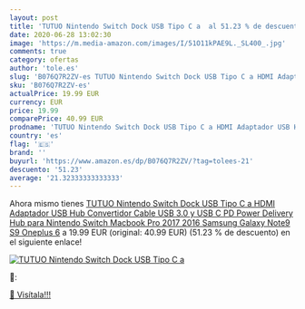 ```yaml
---
layout: post
title: 'TUTUO Nintendo Switch Dock USB Tipo C a  al 51.23 % de descuento'
date: 2020-06-28 13:02:30
image: 'https://m.media-amazon.com/images/I/51O11kPAE9L._SL400_.jpg'
comments: true
category: ofertas
author: 'tole.es'
slug: 'B076Q7R2ZV-es TUTUO Nintendo Switch Dock USB Tipo C a HDMI Adaptador USB...'
sku: 'B076Q7R2ZV-es'
actualPrice: 19.99 EUR
currency: EUR
price: 19.99
comparePrice: 40.99 EUR
prodname: 'TUTUO Nintendo Switch Dock USB Tipo C a HDMI Adaptador USB Hub Convertidor Cable USB 3.0 y USB C PD  Power Delivery  Hub para Nintendo Switch  Macbook Pro 2017 2016  Samsung Galaxy Note9 S9  Oneplus 6'
country: 'es'
flag: '🇪🇸'
brand: ''
buyurl: 'https://www.amazon.es/dp/B076Q7R2ZV/?tag=tolees-21'
descuento: '51.23'
average: '21.32333333333333'
---
```


Ahora mismo tienes [TUTUO Nintendo Switch Dock USB Tipo C a HDMI Adaptador USB Hub Convertidor Cable USB 3.0 y USB C PD  Power Delivery  Hub para Nintendo Switch  Macbook Pro 2017 2016  Samsung Galaxy Note9 S9  Oneplus 6](https://www.amazon.es/dp/B076Q7R2ZV/?tag=tolees-21) a 19.99 EUR (original: 40.99 EUR) (51.23 %  de descuento) en el siguiente enlace!

[![TUTUO Nintendo Switch Dock USB Tipo C a ](https://m.media-amazon.com/images/I/51O11kPAE9L._SL400_.jpg)](https://www.amazon.es/dp/B076Q7R2ZV/?tag=tolees-21)

🔎:


[🛒 Visítala!!!](https://www.amazon.es/dp/B076Q7R2ZV/?tag=tolees-21)
